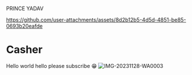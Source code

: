 PRINCE YADAV

https://github.com/user-attachments/assets/8d2b12b5-4d5d-4851-be85-0693b20eafde

# Casher
Hello world
hello please subscribe 😁
![IMG-20231128-WA0003](https://github.com/user-attachments/assets/2706638e-f48c-4fa8-99b5-76730df42c01)
